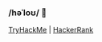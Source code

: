 ### /həˈloʊ/ 👋
[TryHackMe](https://tryhackme.com/p/kcm)   |   [HackerRank](https://www.hackerrank.com/kcoopermiller)   

<!--
[LeetCode](https://leetcode.com/kcm09/)
**kcoopermiller/kcoopermiller** is a ✨ _special_ ✨ repository because its `README.md` (this file) appears on your GitHub profile.

Here are some ideas to get you started:

- 🔭 I’m currently working on ...
- 🌱 I’m currently learning ...
- 👯 I’m looking to collaborate on ...
- 🤔 I’m looking for help with ...
- 💬 Ask me about ...
- 📫 How to reach me: ...
- 😄 Pronouns: ...
- ⚡ Fun fact: ...
-->
